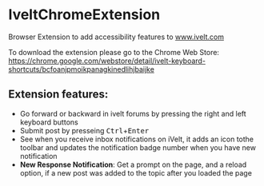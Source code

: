 # IveltChromeExtension
Browser Extension to add accessibility features to www.ivelt.com 

To download the extension please go to the Chrome Web Store:
https://chrome.google.com/webstore/detail/ivelt-keyboard-shortcuts/bcfoanjpmoikpanagkinedlihjbaijke

## Extension features:
* Go forward or backward in ivelt forums by pressing the right and left keyboard buttons
* Submit post by presseing <kbd>Ctrl</kbd>+<kbd>Enter</kbd>
* See when you receive inbox notifications on iVelt, it adds an icon tothe toolbar and updates the notification badge number when you have new notification
* **New Response Notification**: Get a prompt on the page, and a reload option, if a new post was added to the topic after you loaded the page
